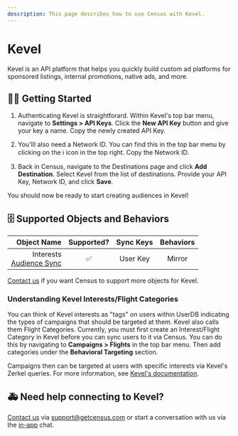 ```yaml
---
description: This page describes how to use Census with Kevel.
---
```


# Kevel

Kevel is an API platform that helps you quickly build custom ad platforms for sponsored listings, internal promotions, native ads, and more.

## 🏃‍♀️ Getting Started

1. Authenticating Kevel is straightforard. Within Kevel's top bar menu, navigate to **Settings > API Keys**. Click the **New API Key** button and give your key a name. Copy the newly created API Key.

2. You'lll also need a Network ID. You can find this in the top bar menu by clicking on the ℹ️ icon in the top right. Copy the Network ID.

3. Back in Census, navigate to the Destinations page and click **Add Destination**. Select Kevel from the list of destinations. Provide your API Key, Network ID, and click **Save**.

You should now be ready to start creating audiences in Kevel!

## 🗄 Supported Objects and Behaviors

| **Object Name** | **Supported?** | **Sync Keys**  | **Behaviors**  |
| --------------: | :------------: | :------------: | :------------: |
| Interests <br> [Audience Sync](https://docs.getcensus.com/basics/core-concept/audience-syncs)|        ✅      | User Key | Mirror |

[Contact us](mailto:support@getcensus.com) if you want Census to support more objects for Kevel.

### Understanding Kevel Interests/Flight Categories

You can think of Kevel interests as "tags" on users within UserDB indicating the types of campaigns that should be targeted at them. Kevel also calls them Flight Categories. Currently, you must first create an Interest/Flight Category in Kevel before you can sync users to it via Census. You can do this by navigating to **Campaigns > Flights** in the top bar menu. Then add categories under the **Behavioral Targeting** section.

Campaigns then can be targeted at users with specific interests via Kevel's Zerkel queries. For more information, see [Kevel's documentation](https://dev.kevel.com/docs/interest-targeting#how-to-target-an-interest-segment).

## 🚑 Need help connecting to Kevel?

[Contact us](mailto:support@getcensus.com) via support@getcensus.com or start a conversation with us via the [in-app](https://app.getcensus.com) chat.
